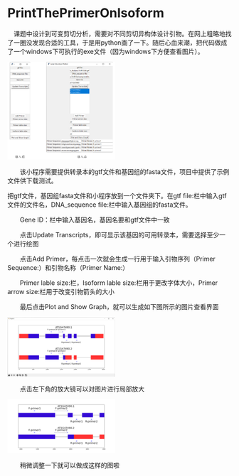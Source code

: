 # PrintThePrimerOnIsoform
&#8194;&#8194;课题中设计到可变剪切分析，需要对不同剪切异构体设计引物。在网上粗略地找了一圈没发现合适的工具，于是用python画了一下。随后心血来潮，把代码做成了一个windows下可执行的exe文件（因为windows下方便查看图片）。</p>
<div align="left"><img src="figure/Figure2.png" width="48%" ></div>
<p style="text-indent: 2em;">该小程序需要提供转录本的gtf文件和基因组的fasta文件，项目中提供了示例文件供下载测试。<br></p>
把gtf文件，基因组fasta文件和小程序放到一个文件夹下。在gtf file:栏中输入gtf文件的文件名，DNA_sequence file:栏中输入基因组的fasta文件。<br></p>
<p style="text-indent: 2em;">Gene ID：栏中输入基因名，基因名要和gtf文件中一致<br></p>
<p style="text-indent: 2em;">点击Update Transcripts，即可显示该基因的可用转录本，需要选择至少一个进行绘图<br></p>
<p style="text-indent: 2em;">点击Add Primer，每点击一次就会生成一行用于输入引物序列（Primer Sequence:）和引物名称（Primer Name:）<br></p>
<p style="text-indent: 2em;">Primer lable size:栏，Isoform lable size:栏用于更改字体大小，Primer arrow size:栏用于改变引物箭头的大小<br></p>
<p style="text-indent: 2em;">最后点击Plot and Show Graph，就可以生成如下图所示的图片查看界面<br></p>
<div align="left"><img src="figure/Figure_3.png" width="48%"></div>
<p style="text-indent: 2em;">点击左下角的放大镜可以对图片进行局部放大</p>
<div align="left"><img src="figure/Figure_1.png" width="48%"></div>
<p style="text-indent: 2em;">稍微调整一下就可以做成这样的图啦</p>
